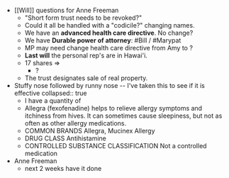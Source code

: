 - [[Will]] questions for Anne Freeman
	- "Short form trust needs to be revoked?"
	- Could it all be handled with a "codicile?" changing names.
	- We have an **advanced health care directive**. No change?
	- We have **Durable power of attorney**: #Bill / #Marypat
	- MP may need change health care directive from Amy to ?
	- **Last will** the personal rep's are in Hawai'i.
	- 17 shares =>
		- ?
	- The trust designates sale of real property.
- Stuffy nose followed by runny nose -- I've taken this to see if it is effective
  collapsed:: true
	- I have a quantity of
	- Allegra (fexofenadine) helps to relieve allergy symptoms and itchiness from hives. It can sometimes cause sleepiness, but not as often as other allergy medications.
	- COMMON BRANDS
	  Allegra, Mucinex Allergy
	- DRUG CLASS
	  Antihistamine
	- CONTROLLED SUBSTANCE CLASSIFICATION
	  Not a controlled medication
- Anne Freeman
	- next 2 weeks have it done